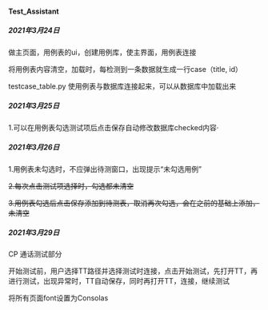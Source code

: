 #### Test_Assistant



##### 2021年3月24日

做主页面，用例表的ui，创建用例库，使主界面，用例表连接

将用例表内容清空，加载时，每检测到一条数据就生成一行case（title, id）





testcase_table.py  使用例表与数据库连接起来，可以从数据库中加载出来

##### 2021年3月25日

1.可以在用例表勾选测试项后点击保存自动修改数据库checked内容·



##### 2021年3月26日

1.用例表未勾选时，不应弹出待测窗口，出现提示“未勾选用例”

~~2.每次点击测试项选择时，勾选都未清空~~

~~3.用例表勾选后点击保存添加到待测表，取消再次勾选，会在之前的基础上添加，未清空~~



##### 2021年3月29日

CP 通话测试部分

开始测试前，用户选择TT路径并选择测试时连接，点击开始测试，先打开TT，再进行测试，出现异常时，TT自动保存，同时再打开TT，连接，继续测试



将所有页面font设置为Consolas